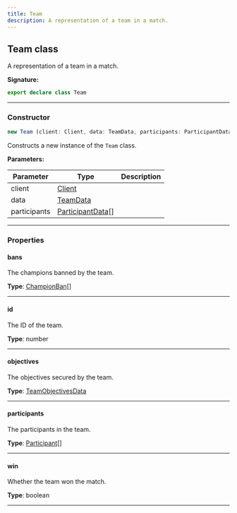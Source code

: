 ```yaml
---
title: Team
description: A representation of a team in a match.
---
```


## Team class

A representation of a team in a match.

**Signature:**

```ts
export declare class Team 
```

---

### Constructor

```ts
new Team (client: Client, data: TeamData, participants: ParticipantData[])
```

Constructs a new instance of the `Team` class.

**Parameters:**

| Parameter | Type | Description |
| --------- | ---- | ----------- |
| client | [Client](/shieldbow/api/Client.md) |  |
| data | [TeamData](/shieldbow/api/TeamData.md) |  |
| participants | [ParticipantData](/shieldbow/api/ParticipantData.md)[] |  |
---

### Properties

#### bans

The champions banned by the team.



**Type**: [ChampionBan](/shieldbow/api/ChampionBan.md)[]

---

#### id

The ID of the team.



**Type**: number

---

#### objectives

The objectives secured by the team.



**Type**: [TeamObjectivesData](/shieldbow/api/TeamObjectivesData.md)

---

#### participants

The participants in the team.



**Type**: [Participant](/shieldbow/api/Participant.md)[]

---

#### win

Whether the team won the match.



**Type**: boolean

---

